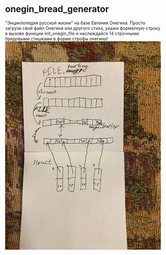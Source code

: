 # onegin_bread_generator
"Энциклопедия русской жизни" на базе Евгения Онегина.
Просто загрузи свой файл Онегина или другого стиха, укажи форматную строку в вызове функции init_onegin_file и наслаждайся 14 строчными бредовыми стишками в форме строфы онегина!
<img src='photo_2025-09-18_18-38-34.jpg'></img>
